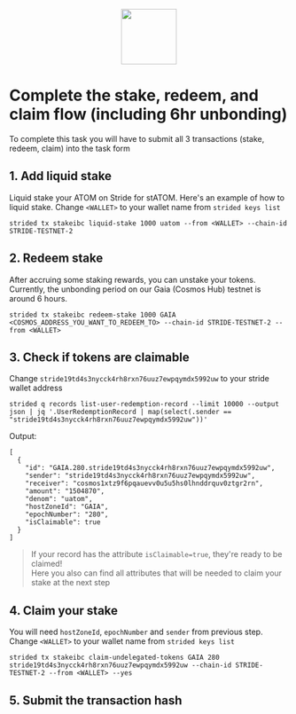<p align="center">
  <img height="100" height="auto" src="https://user-images.githubusercontent.com/50621007/183283696-d1c4192b-f594-45bb-b589-15a5e57a795c.png">
</p>

# Complete the stake, redeem, and claim flow (including 6hr unbonding)	
To complete this task you will have to submit all 3 transactions (stake, redeem, claim) into the task form

## 1. Add liquid stake 
Liquid stake your ATOM on Stride for stATOM. Here's an example of how to liquid stake. Change `<WALLET>` to your wallet name from `strided keys list`
```
strided tx stakeibc liquid-stake 1000 uatom --from <WALLET> --chain-id STRIDE-TESTNET-2
```

## 2. Redeem stake
After accruing some staking rewards, you can unstake your tokens. Currently, the unbonding period on our Gaia (Cosmos Hub) testnet is around 6 hours.
```
strided tx stakeibc redeem-stake 1000 GAIA <COSMOS_ADDRESS_YOU_WANT_TO_REDEEM_TO> --chain-id STRIDE-TESTNET-2 --from <WALLET>
```

## 3. Check if tokens are claimable
Change `stride19td4s3nycck4rh8rxn76uuz7ewpqymdx5992uw` to your stride wallet address
```
strided q records list-user-redemption-record --limit 10000 --output json | jq '.UserRedemptionRecord | map(select(.sender == "stride19td4s3nycck4rh8rxn76uuz7ewpqymdx5992uw"))'
```

Output:
```
[
  {
    "id": "GAIA.280.stride19td4s3nycck4rh8rxn76uuz7ewpqymdx5992uw",
    "sender": "stride19td4s3nycck4rh8rxn76uuz7ewpqymdx5992uw",
    "receiver": "cosmos1xtz9f6pqauevv0u5u5hs0lhnddrquv0ztgr2rn",
    "amount": "1504870",
    "denom": "uatom",
    "hostZoneId": "GAIA",
    "epochNumber": "280",
    "isClaimable": true
  }
]
```

> If your record has the attribute `isClaimable=true`, they're ready to be claimed!\
> Here you also can find all attributes that will be needed to claim your stake at the next step

## 4. Claim your stake
You will need `hostZoneId`, `epochNumber` and `sender` from previous step. Change `<WALLET>` to your wallet name from `strided keys list`
```
strided tx stakeibc claim-undelegated-tokens GAIA 280 stride19td4s3nycck4rh8rxn76uuz7ewpqymdx5992uw --chain-id STRIDE-TESTNET-2 --from <WALLET> --yes
```

## 5. Submit the transaction hash
